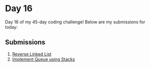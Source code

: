 # Day 16

Day 16 of my 45-day coding challenge! Below are my submissions for today:

## Submissions

1. [Reverse Linked List]()
2. [Implement Queue using Stacks](https://leetcode.com/submissions/detail/1440126037/)
